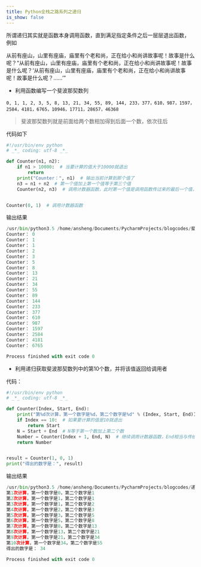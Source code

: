 ```yaml
---
title: Python全栈之路系列之递归
is_show: false
---
```


所谓递归其实就是函数本身调用函数，直到满足指定条件之后一层层退出函数， 例如

从前有座山，山里有座庙，庙里有个老和尚，正在给小和尚讲故事呢！故事是什么呢？“从前有座山，山里有座庙，庙里有个老和尚，正在给小和尚讲故事呢！故事是什么呢？‘从前有座山，山里有座庙，庙里有个老和尚，正在给小和尚讲故事呢！故事是什么呢？……’”

- 利用函数编写一个斐波那契数列

`0, 1, 1, 2, 3, 5, 8, 13, 21, 34, 55, 89, 144, 233，377，610，987，1597，2584，4181，6765，10946，17711，28657，46368`

> 斐波那契数列就是前面给两个数相加得到后面一个数，依次往后

代码如下

```python
#!/usr/bin/env python
# _*_ coding: utf-8 _*_

def Counter(n1, n2):
    if n1 > 10000:  # 当要计算的值大于10000就退出
        return
    print("Counter：", n1)  # 输出当前计算到那个值了
    n3 = n1 + n2  # 第一个值加上第一个值等于第三个值
    Counter(n2, n3)  # 调用计数器函数，此时第一个值是调用函数传过来的最后一个值，而第二个值是计算出来的第三个值


Counter(0, 1)  # 调用计数器函数
```

输出结果

```python
/usr/bin/python3.5 /home/ansheng/Documents/PycharmProjects/blogcodes/斐波那契.py
Counter： 0
Counter： 1
Counter： 1
Counter： 2
Counter： 3
Counter： 5
Counter： 8
Counter： 13
Counter： 21
Counter： 34
Counter： 55
Counter： 89
Counter： 144
Counter： 233
Counter： 377
Counter： 610
Counter： 987
Counter： 1597
Counter： 2584
Counter： 4181
Counter： 6765

Process finished with exit code 0
```

- 利用递归获取斐波那契数列中的第10个数，并将该值返回给调用者

代码：

```python
#!/usr/bin/env python
# _*_ coding: utf-8 _*_

def Counter(Index, Start, End):
    print("第%d次计算，第一个数字是%d，第二个数字是%d" % (Index, Start, End))
    if Index == 10:  # 如果要计算的值是10就退出
        return Start
    N = Start + End  # N等于第一个数加上第二个数
    Number = Counter(Index + 1, End, N)  # 继续调用计数器函数，End相当与传给函数的第一个数，N是传给函数的第二个数
    return Number


result = Counter(1, 0, 1)
print("得出的数字是：", result)
```

输出结果

```python
/usr/bin/python3.5 /home/ansheng/Documents/PycharmProjects/blogcodes/递归.py
第1次计算，第一个数字是0，第二个数字是1
第2次计算，第一个数字是1，第二个数字是1
第3次计算，第一个数字是1，第二个数字是2
第4次计算，第一个数字是2，第二个数字是3
第5次计算，第一个数字是3，第二个数字是5
第6次计算，第一个数字是5，第二个数字是8
第7次计算，第一个数字是8，第二个数字是13
第8次计算，第一个数字是13，第二个数字是21
第9次计算，第一个数字是21，第二个数字是34
第10次计算，第一个数字是34，第二个数字是55
得出的数字是： 34

Process finished with exit code 0
```